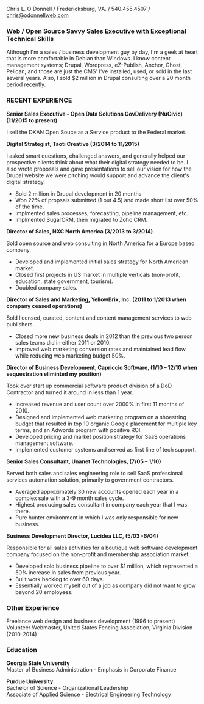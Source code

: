 Chris L. O'Donnell  /  Fredericksburg, VA.  /  540.455.4507  /  chris@odonnellweb.com
										
### Web / Open Source Savvy Sales Executive with Exceptional Technical Skills

Although I'm a sales / business development guy by day,  I'm a geek at heart that is more comfortable in Debian than Windows. I know content management systems; Drupal, Wordpress, eZ-Publish, Anchor, Ghost, Pelican; and those are just the CMS' I've installed, used, or sold in the last several years. Also, I sold $2 million in Drupal consulting over a 20 month period recently.

### RECENT EXPERIENCE

**Senior Sales Executive - Open Data Solutions GovDelivery (NuCivic) (11/2015 to present)**

I sell the DKAN Open Souce as a Service product to the Federal market.

**Digital Strategist, Taoti Creative (3/2014 to 11/2015)**

I asked smart questions, challenged answers, and generally helped our prospective clients think about what their digital strategy needed to be. I also wrote proposals and gave presentations to sell our vision for how the Drupal website we were pitching would support and advance the client's digital strategy.

* Sold 2 million in Drupal development in 20 months
* Won 22% of propsals submitted (1 out 4.5) and made short list over 50% of the time.
* Implmented sales processes, forecasting, pipeline management, etc.
* Implmented SugarCRM, then migrated to Zoho CRM.

**Director of Sales, NXC North America (3/2013 to 3/2014)**

Sold open source and web consulting in North America for a Europe based company.

* Developed and implemented initial sales strategy for North American market.
* Closed first projects in US market in multiple verticals (non-profit, education, state government, tourism).
* Doubled company sales.

**Director of Sales and Marketing, YellowBrix, Inc. (2011 to 1/2013 when company ceased operations)**

Sold licensed, curated, content and content management services to web publishers.

* Closed more new business deals in 2012  than the previous two person sales teams did in either 2011 or 2010.
* Improved web marketing conversion rates and maintained lead flow while reducing web marketing budget 50%.

**Director of Business Development, Capriccio Software, (1/10 – 12/10 when sequestration eliminted my position)**

Took over start up commercial software product division of a DoD Contractor and turned it around in less than 1 year.

* Increased revenue and user count over 2000% in first 11 months of 2010.
* Designed and implemented web marketing program on a shoestring budget that resulted in top 10 organic Google placement for multiple key terms, and an Adwords program with positive ROI.
* Developed pricing and market position strategy for SaaS operations management software.
* Implemented customer systems and served as first line of tech support.

**Senior Sales Consultant, Unanet Technologies, (7/05 –  1/10)**

Served both sales and sales engineering role to sell SaaS professional services automation solution, primarily to government contractors.   

* Averaged approximately 30 new accounts opened each year in a complex sale with a 3-9 month sales cycle.
* Highest producing sales consultant in company each year that I was there.
* Pure hunter environment in which I was only responsible for new business.


**Business Development Director, Lucidea LLC, (5/03 -6/04)**

Responsible for all sales activities for a boutique web software development company focused on the non-profit and membership association market. 

* Developed sold business pipeline to over $1 million, which represented a 50% increase in sales from previous year.
* Built work backlog to over 60 days.
* Essentially worked myself out of a job as company did not want to grow beyond 20 employees.


### Other Experience

Freelance web design and business development (1996 to present)  
Volunteer Webmaster, United States Fencing Association, Virginia Division (2010-2014)

### Education

**Georgia State University**    
Master of Business Administration - Emphasis in Corporate Finance

**Purdue University**    
Bachelor of Science - Organizational Leadership  
Associate of Applied Science - Electrical Engineering Technology

